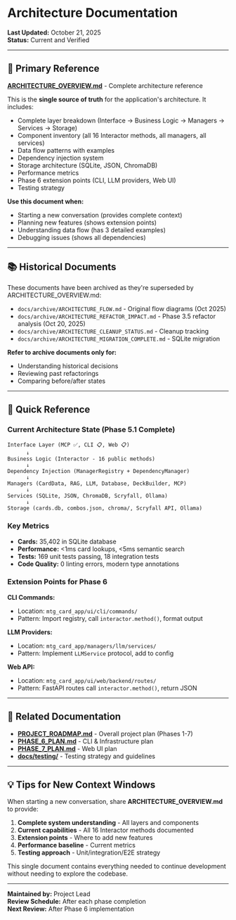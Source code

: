 # Architecture Documentation

**Last Updated:** October 21, 2025  
**Status:** Current and Verified

---

## 📖 Primary Reference

**[ARCHITECTURE_OVERVIEW.md](./ARCHITECTURE_OVERVIEW.md)** - Complete architecture reference

This is the **single source of truth** for the application's architecture. It includes:

- Complete layer breakdown (Interface → Business Logic → Managers → Services → Storage)
- Component inventory (all 16 Interactor methods, all managers, all services)
- Data flow patterns with examples
- Dependency injection system
- Storage architecture (SQLite, JSON, ChromaDB)
- Performance metrics
- Phase 6 extension points (CLI, LLM providers, Web UI)
- Testing strategy

**Use this document when:**
- Starting a new conversation (provides complete context)
- Planning new features (shows extension points)
- Understanding data flow (has 3 detailed examples)
- Debugging issues (shows all dependencies)

---

## 📚 Historical Documents

These documents have been archived as they're superseded by ARCHITECTURE_OVERVIEW.md:

- `docs/archive/ARCHITECTURE_FLOW.md` - Original flow diagrams (Oct 2025)
- `docs/archive/ARCHITECTURE_REFACTOR_IMPACT.md` - Phase 3.5 refactor analysis (Oct 20, 2025)
- `docs/archive/ARCHITECTURE_CLEANUP_STATUS.md` - Cleanup tracking
- `docs/archive/ARCHITECTURE_MIGRATION_COMPLETE.md` - SQLite migration

**Refer to archive documents only for:**
- Understanding historical decisions
- Reviewing past refactorings
- Comparing before/after states

---

## 🎯 Quick Reference

### Current Architecture State (Phase 5.1 Complete)

```
Interface Layer (MCP ✅, CLI 📋, Web 📋)
      ↓
Business Logic (Interactor - 16 public methods)
      ↓
Dependency Injection (ManagerRegistry + DependencyManager)
      ↓
Managers (CardData, RAG, LLM, Database, DeckBuilder, MCP)
      ↓
Services (SQLite, JSON, ChromaDB, Scryfall, Ollama)
      ↓
Storage (cards.db, combos.json, chroma/, Scryfall API, Ollama)
```

### Key Metrics

- **Cards:** 35,402 in SQLite database
- **Performance:** <1ms card lookups, <5ms semantic search
- **Tests:** 169 unit tests passing, 18 integration tests
- **Code Quality:** 0 linting errors, modern type annotations

### Extension Points for Phase 6

**CLI Commands:**
- Location: `mtg_card_app/ui/cli/commands/`
- Pattern: Import registry, call `interactor.method()`, format output

**LLM Providers:**
- Location: `mtg_card_app/managers/llm/services/`
- Pattern: Implement `LLMService` protocol, add to config

**Web API:**
- Location: `mtg_card_app/ui/web/backend/routes/`
- Pattern: FastAPI routes call `interactor.method()`, return JSON

---

## 🔗 Related Documentation

- **[PROJECT_ROADMAP.md](../../PROJECT_ROADMAP.md)** - Overall project plan (Phases 1-7)
- **[PHASE_6_PLAN.md](../phases/PHASE_6_PLAN.md)** - CLI & Infrastructure plan
- **[PHASE_7_PLAN.md](../phases/PHASE_7_PLAN.md)** - Web UI plan
- **[docs/testing/](../testing/)** - Testing strategy and guidelines

---

## 💡 Tips for New Context Windows

When starting a new conversation, share **ARCHITECTURE_OVERVIEW.md** to provide:

1. **Complete system understanding** - All layers and components
2. **Current capabilities** - All 16 Interactor methods documented
3. **Extension points** - Where to add new features
4. **Performance baseline** - Current metrics
5. **Testing approach** - Unit/integration/E2E strategy

This single document contains everything needed to continue development without needing to explore the codebase.

---

**Maintained by:** Project Lead  
**Review Schedule:** After each phase completion  
**Next Review:** After Phase 6 implementation
